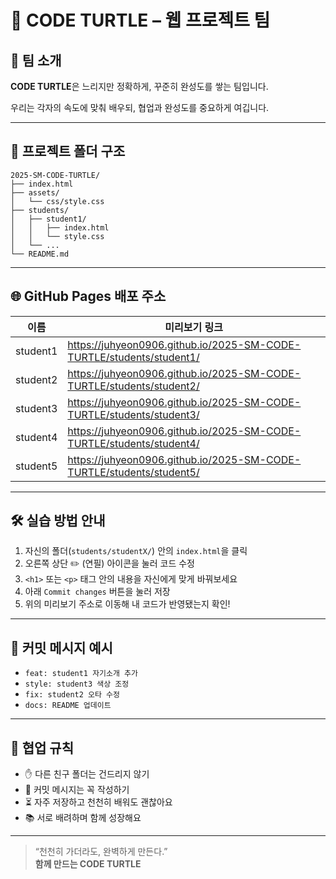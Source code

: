 # 💚 CODE TURTLE – 웹 프로젝트 팀

## 🐢 팀 소개
**CODE TURTLE**은 느리지만 정확하게, 꾸준히 완성도를 쌓는 팀입니다.

우리는 각자의 속도에 맞춰 배우되, 협업과 완성도를 중요하게 여깁니다.

---

## 📁 프로젝트 폴더 구조

```
2025-SM-CODE-TURTLE/
├── index.html
├── assets/
│   └── css/style.css
├── students/
│   ├── student1/
│   │   ├── index.html
│   │   └── style.css
│   └── ...
└── README.md
```

---

## 🌐 GitHub Pages 배포 주소

| 이름 | 미리보기 링크 |
|------|------------------------------|
| student1 | https://juhyeon0906.github.io/2025-SM-CODE-TURTLE/students/student1/ |
| student2 | https://juhyeon0906.github.io/2025-SM-CODE-TURTLE/students/student2/ |
| student3 | https://juhyeon0906.github.io/2025-SM-CODE-TURTLE/students/student3/ |
| student4 | https://juhyeon0906.github.io/2025-SM-CODE-TURTLE/students/student4/ |
| student5 | https://juhyeon0906.github.io/2025-SM-CODE-TURTLE/students/student5/ |

---

## 🛠️ 실습 방법 안내

1. 자신의 폴더(`students/studentX/`) 안의 `index.html`을 클릭
2. 오른쪽 상단 ✏️ (연필) 아이콘을 눌러 코드 수정
3. `<h1>` 또는 `<p>` 태그 안의 내용을 자신에게 맞게 바꿔보세요
4. 아래 `Commit changes` 버튼을 눌러 저장
5. 위의 미리보기 주소로 이동해 내 코드가 반영됐는지 확인!

---

## 💬 커밋 메시지 예시

- `feat: student1 자기소개 추가`
- `style: student3 색상 조정`
- `fix: student2 오타 수정`
- `docs: README 업데이트`

---

## 🤝 협업 규칙

- ✋ 다른 친구 폴더는 건드리지 않기
- 💬 커밋 메시지는 꼭 작성하기
- ⏳ 자주 저장하고 천천히 배워도 괜찮아요
- 📚 서로 배려하며 함께 성장해요

---

> “천천히 가더라도, 완벽하게 만든다.”  
> **함께 만드는 CODE TURTLE**